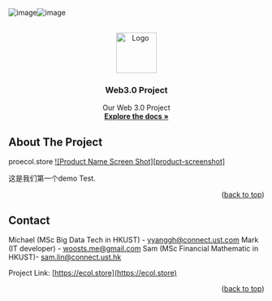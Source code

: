 ![image](https://github.com/MichaelYang-lyx/Web3.0_Project/assets/111903735/dc2af710-0590-4feb-8a3f-2ae3b11efb59)![image](https://github.com/MichaelYang-lyx/Web3.0_Project/assets/111903735/d26ce2fb-e6c3-4ce7-92e0-6423fbb0e505)

<!-- PROJECT LOGO -->
<br />
<div align="center">
  <a href="/images/logo.png">
    <img src="/images/logo.png" alt="Logo" width="80" height="80">
  </a>

  <h3 align="center">Web3.0 Project</h3>

  <p align="center">Our Web 3.0 Project
    <br />
    <a href="https://github.com/othneildrew/Best-README-Template"><strong>Explore the docs »</strong></a>
    <br />
  </p>
</div>





<!-- ABOUT THE PROJECT -->
## About The Project

proecol.store
[![Product Name Screen Shot][product-screenshot]](https://example.com)

这是我们第一个demo Test.
<p align="right">(<a href="#readme-top">back to top</a>)</p>




<!-- CONTACT -->
## Contact

Michael (MSc Big Data Tech in HKUST) - yyanggh@connect.ust.com 
Mark (IT developer) - woosts.me@gmail.com
Sam (MSc Financial Mathematic in HKUST)- sam.lin@connect.ust.hk

Project Link: [https://ecol.store](https://ecol.store)

<p align="right">(<a href="#readme-top">back to top</a>)</p>


